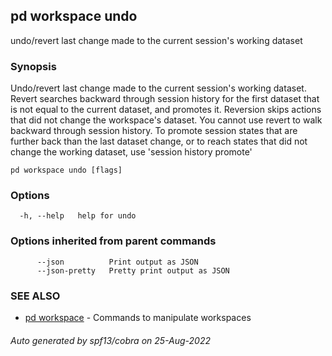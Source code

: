 ## pd workspace undo

undo/revert last change made to the current session's working dataset

### Synopsis

Undo/revert last change made to the current session's working
dataset.  Revert searches backward through session history for the first
dataset that is not equal to the current dataset, and promotes it.  Reversion
skips actions that did not change the workspace's dataset. You cannot use
revert to walk backward through session history. To promote session states that
are further back than the last dataset change, or to reach states that did not
change the working dataset, use 'session history promote'

```
pd workspace undo [flags]
```

### Options

```
  -h, --help   help for undo
```

### Options inherited from parent commands

```
      --json          Print output as JSON
      --json-pretty   Pretty print output as JSON
```

### SEE ALSO

* [pd workspace](/docs/commands/pd_workspace.html)	 - Commands to manipulate workspaces

###### Auto generated by spf13/cobra on 25-Aug-2022
